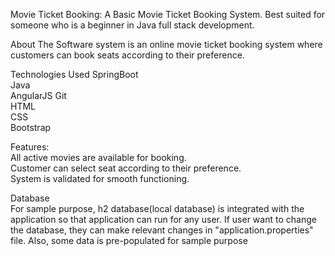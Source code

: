 Movie Ticket Booking: A Basic Movie Ticket Booking System. Best suited for someone who is a beginner in Java full stack development.

About
The Software system is an online movie ticket booking system where customers can book seats according to their preference.

Technologies Used
SpringBoot<br>
Java<br>
AngularJS
Git<br>
HTML<br>
CSS<br>
Bootstrap<br>

Features:<br>
All active movies are available for booking.<br>
Customer can select seat according to their preference.<br>
System is validated for smooth functioning.<br>

Database<br>
For sample purpose, h2 database(local database) is integrated with the application so that application can run for any user.
If user want to change the database, they can make relevant changes in "application.properties" file.
Also, some data is pre-populated for sample purpose


